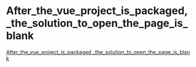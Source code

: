 # After_the_vue_project_is_packaged,_the_solution_to_open_the_page_is_blank
[After_the_vue_project_is_packaged,_the_solution_to_open_the_page_is_blank](https://aiwithcloud.com/2022/09/14/after_the_vue_project_is_packaged_the_solution_to_open_the_page_is_blank/)
